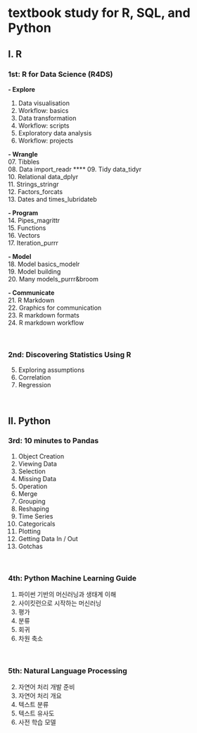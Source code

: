 # textbook study for R, SQL, and Python
## Ⅰ. R
### 1st: R for Data Science (R4DS)

**- Explore**  
01. Data visualisation  
02. Workflow: basics  
03. Data transformation  
04. Workflow: scripts  
05. Exploratory data analysis  
06. Workflow: projects  

**- Wrangle**  
07. Tibbles  
08. Data import_readr  ****
09. Tidy data_tidyr  
10. Relational data_dplyr  
11. Strings_stringr  
12. Factors_forcats  
13. Dates and times_lubridateb  

**- Program**  
14. Pipes_magrittr  
15. Functions  
16. Vectors  
17. Iteration_purrr  

**- Model**  
18. Model basics_modelr  
19. Model building  
20. Many models_purrr&broom  

**- Communicate**  
21. R Markdown  
22. Graphics for communication  
23. R markdown formats  
24. R markdown workflow  

</br>

### 2nd: Discovering Statistics Using R  

05. Exploring assumptions  
06. Correlation  
07. Regression  

</br>

## Ⅱ. Python
### 3rd: 10 minutes to Pandas  

01. Object Creation  
02. Viewing Data  
03. Selection  
04. Missing Data  
05. Operation  
06. Merge  
07. Grouping  
08. Reshaping  
09. Time Series  
10. Categoricals  
11. Plotting  
12. Getting Data In / Out  
13. Gotchas  

</br>

### 4th: Python Machine Learning Guide

01. 파이썬 기반의 머신러닝과 생태계 이해  
02. 사이킷런으로 시작하는 머신러닝  
03. 평가  
04. 분류  
05. 회귀  
06. 차원 축소  

</br>

### 5th: Natural Language Processing

02. 자연어 처리 개발 준비
03. 자연어 처리 개요
04. 텍스트 분류
05. 텍스트 유사도
07. 사전 학습 모델